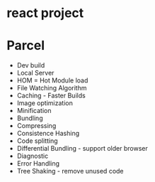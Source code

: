 # react project

# Parcel
- Dev build
- Local Server
- HOM = Hot Module load
- File Watching Algorithm 
- Caching - Faster Builds
- Image optimization
- Minification
- Bundling
- Compressing
- Consistence Hashing
- Code splitting
- Differential Bundling - support older browser
- Diagnostic
- Error Handling
- Tree Shaking - remove unused code